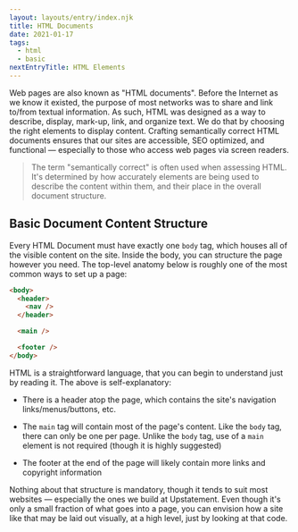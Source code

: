 ```yaml
---
layout: layouts/entry/index.njk
title: HTML Documents
date: 2021-01-17
tags:
  - html
  - basic
nextEntryTitle: HTML Elements
---
```


Web pages are also known as "HTML documents". Before the Internet as we know it existed, the purpose of most networks was to share and link to/from textual information. As such, HTML was designed as a way to describe, display, mark-up, link, and organize text. We do that by choosing the right elements to display content. Crafting semantically correct HTML documents ensures that our sites are accessible, SEO optimized, and functional &mdash; especially to those who access web pages via screen readers.

> The term "semantically correct" is often used when assessing HTML. It's determined by how accurately elements are being used to describe the content within them, and their place in the overall document structure.

## Basic Document Content Structure

Every HTML Document must have exactly one `body` tag, which houses all of the visible content on the site. Inside the body, you can structure the page however you need. The top-level anatomy below is roughly one of the most common ways to set up a page:

```html
<body>
  <header>
    <nav />
  </header>

  <main />

  <footer />
</body>
```

HTML is a straightforward language, that you can begin to understand just by reading it. The above is self-explanatory:

- There is a header atop the page, which contains the site's navigation links/menus/buttons, etc.

- The `main` tag will contain most of the page's content. Like the `body` tag, there can only be one per page. Unlike the `body` tag, use of a `main` element is not required (though it is highly suggested)

- The footer at the end of the page will likely contain more links and copyright information

Nothing about that structure is mandatory, though it tends to suit most websites &mdash; especially the ones we build at Upstatement. Even though it's only a small fraction of what goes into a page, you can envision how a site like that may be laid out visually, at a high level, just by looking at that code.
